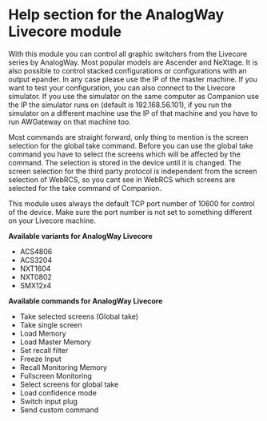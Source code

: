 # Help section for the AnalogWay Livecore module

With this module you can control all graphic switchers from the Livecore series by AnalogWay. Most popular models are Ascender and NeXtage. It is also possible to control stacked configurations or configurations with an output epander. In any case please use the IP of the master machine.
If you want to test your configuration, you can also connect to the Livecore simulator. If you use the simulator on the same computer as Companion use the IP the simulator runs on (default is 192.168.56.101), if you run the simulator on a different machine use the IP of that machine and you have to run AWGateway on that machine too.

Most commands are straight forward, only thing to mention is the screen selection for the global take command.
Before you can use the global take command you have to select the screens which will be affected by the command. The selection is stored in the device until it is changed. The screen selection for the third party protocol is independent from the screen selection of WebRCS, so you cant see in WebRCS which screens are selected for the take command of Companion.

This module uses always the default TCP port number of 10600 for control of the device. Make sure the port number is not set to something different on your Livecore machine.

**Available variants for AnalogWay Livecore**

* ACS4806
* ACS3204
* NXT1604
* NXT0802
* SMX12x4

**Available commands for AnalogWay Livecore**

* Take selected screens (Global take)
* Take single screen
* Load Memory
* Load Master Memory
* Set recall filter
* Freeze Input
* Recall Monitoring Memory
* Fullscreen Monitoring
* Select screens for global take
* Load confidence mode
* Switch input plug
* Send custom command
